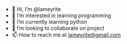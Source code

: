 - 👋 Hi, I’m @lameyrite
- 👀 I’m interested in learning programming
- 🌱 I’m currently learning python
- 💞️ I’m looking to collaborate on project
- 📫 How to reach me at lameyrite@gmail.com

<!---
lameyrite/lameyrite is a ✨ special ✨ repository because its `README.md` (this file) appears on your GitHub profile.
You can click the Preview link to take a look at your changes.
--->
